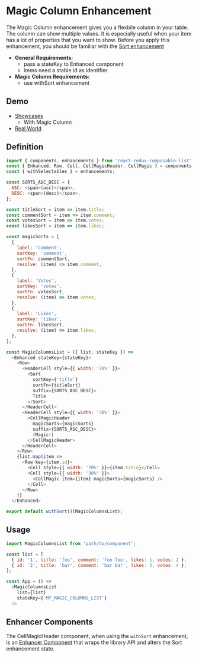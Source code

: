 # Magic Column Enhancement

The Magic Column enhancement gives you a flexbile column in your table. The column can show multiple values. It is especially useful when your item has a lot of properties that you want to show. Before you apply this enhancement, you should be familiar with the [Sort enhancement](/docs/features/Sort.md)

* **General Requirements:**
  * pass a stateKey to Enhanced component
  * items need a stable id as identifier
* **Magic Column Requirements:**
  * use withSort enhancement

## Demo

* [Showcases](https://react-redux-composable-list-showcases.wieruch.com/)
  * With Magic Column
* [Real World](https://react-redux-composable-list-realworld.wieruch.com/)

## Definition

```javascript
import { components, enhancements } from 'react-redux-composable-list';
const { Enhanced, Row, Cell, CellMagicHeader, CellMagic } = components;
const { withSelectables } = enhancements;

const SORTS_ASC_DESC = {
  ASC: <span>(asc)</span>,
  DESC: <span>(desc)</span>,
};

const titleSort = item => item.title;
const commentSort = item => item.comment;
const votesSort = item => item.votes;
const likesSort = item => item.likes;

const magicSorts = [
  {
    label: 'Comment',
    sortKey: 'comment',
    sortFn: commentSort,
    resolve: (item) => item.comment,
  },
  {
    label: 'Votes',
    sortKey: 'votes',
    sortFn: votesSort,
    resolve: (item) => item.votes,
  },
  {
    label: 'Likes',
    sortKey: 'likes',
    sortFn: likesSort,
    resolve: (item) => item.likes,
  },
];

const MagicColumnsList = ({ list, stateKey }) =>
  <Enhanced stateKey={stateKey}>
    <Row>
      <HeaderCell style={{ width: '70%' }}>
        <Sort
          sortKey={'title'}
          sortFn={titleSort}
          suffix={SORTS_ASC_DESC}>
          Title
        </Sort>
      </HeaderCell>
      <HeaderCell style={{ width: '30%' }}>
        <CellMagicHeader
          magicSorts={magicSorts}
          suffix={SORTS_ASC_DESC}>
          (Magic!)
        </CellMagicHeader>
      </HeaderCell>
    </Row>
    {list.map(item =>
      <Row key={item.id}>
        <Cell style={{ width: '70%' }}>{item.title}</Cell>
        <Cell style={{ width: '30%' }}>
          <CellMagic item={item} magicSorts={magicSorts} />
        </Cell>
      </Row>
    )}
  </Enhanced>

export default withSort()(MagicColumnsList);
```

## Usage

```javascript
import MagicColumnsList from 'path/to/component';

const list = [
  { id: '1', title: 'foo', comment: 'foo foo', likes: 1, votes: 2 },
  { id: '2', title: 'bar', comment: 'bar bar', likes: 3, votes: 4 },
];

const App = () =>
  <MagicColumnsList
    list={list}
    stateKey={'MY_MAGIC_COLUMNS_LIST'}
  />
```

## Enhancer Components

The CellMagicHeader component, when using the `withSort` enhancement, is an [Enhancer Component](/docs/recipes/Consumer.md) that wraps the library API and alters the Sort enhancement state.
